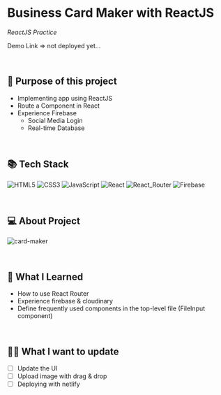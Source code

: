 # Business Card Maker with ReactJS

_ReactJS Practice_

Demo Link => not deployed yet...

<br>

## 💎 Purpose of this project

- Implementing app using ReactJS
- Route a Component in React
- Experience Firebase
  - Social Media Login
  - Real-time Database

<br>

## 📚 Tech Stack

<img alt="HTML5" src="https://img.shields.io/badge/html5%20-%23E34F26.svg?&style=for-the-badge&logo=html5&logoColor=white"/> <img alt="CSS3" src="https://img.shields.io/badge/css3%20-%231572B6.svg?&style=for-the-badge&logo=css3&logoColor=white"/> <img alt="JavaScript" src="https://img.shields.io/badge/javascript%20-%23323330.svg?&style=for-the-badge&logo=javascript&logoColor=%23F7DF1E"/> <img alt="React" src="https://img.shields.io/badge/react%20-%2320232a.svg?&style=for-the-badge&logo=react&logoColor=%2361DAFB"/> <img alt="React_Router" src="https://img.shields.io/badge/React_Router-CA4245?style=for-the-badge&logo=react-router&logoColor=white"> <img alt="Firebase" src="https://img.shields.io/badge/firebase-%23039BE5.svg?style=for-the-badge&logo=firebase">

<br>

## 💻 About Project

![card-maker](https://user-images.githubusercontent.com/91401462/143009893-5e670673-bb80-460d-9420-084baf2236e0.gif)

<br>

## 📝 What I Learned

- How to use React Router
- Experience firebase & cloudinary
- Define frequently used components in the top-level file (FileInput component)

<br>

## 👩‍💻 What I want to update

- [ ] Update the UI
- [ ] Upload image with drag & drop
- [ ] Deploying with netlify
